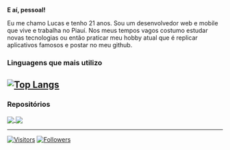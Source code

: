 **E aí, pessoal!**

Eu me chamo Lucas e tenho 21 anos. Sou um desenvolvedor web e mobile que vive e trabalha no Piauí. Nos meus tempos vagos costumo estudar novas tecnologias ou então praticar meu hobby atual que é replicar aplicativos famosos e postar no meu github.

### Linguagens que mais utilizo
[![Top Langs](https://github-readme-stats.vercel.app/api/top-langs/?username=luscas&layout=compact&theme=dracula)](https://github.com/luscas)
---
### Repositórios

<a href="https://github.com/luscas/nubank-clone">
  <img align="center" src="https://github-readme-stats.vercel.app/api/pin/?username=luscas&repo=nubank-clone&theme=dracula" />
</a>
<a href="https://github.com/luscas/bethehero">
  <img align="center" src="https://github-readme-stats.vercel.app/api/pin/?username=luscas&repo=bethehero&theme=dracula" />
</a>

---

[![Visitors](https://visitor-badge.glitch.me/badge?page_id=github/luscas)](https://lucaspaz.com)
[![Followers](https://img.shields.io/github/followers/luscas?style=social)](https://lucaspaz.com)
